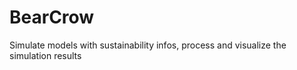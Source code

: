# BearCrow
Simulate models with sustainability infos, process and visualize the simulation results

